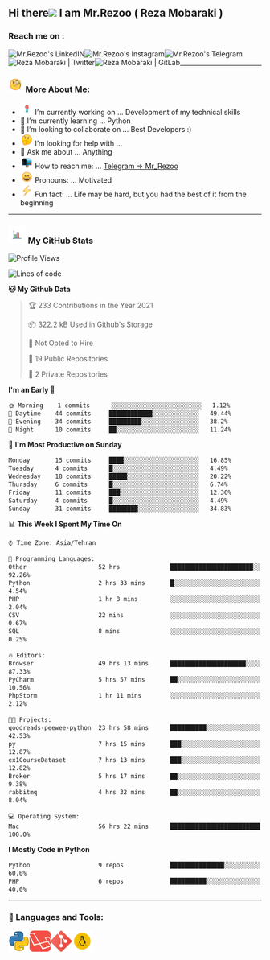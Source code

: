 ## Hi there<img src="https://media.giphy.com/media/hvRJCLFzcasrR4ia7z/giphy.gif" width="25px"> I am Mr.Rezoo ( Reza Mobaraki )

### Reach me on : 

<a href="https://www.linkedin.com/in/reza-mobaraki/">
  <img align="left" alt="Mr.Rezoo's LinkedIN" src="https://img.shields.io/badge/LinkedIn-0077B5?style=for-the-badge&logo=linkedin&logoColor=white" />
</a>
<a href="https://www.instagram.com/mr.rezoo/">
  <img align="left" alt="Mr.Rezoo's Instagram" src="https://img.shields.io/badge/Instagram-E4405F?style=for-the-badge&logo=instagram&logoColor=white" />
</a>
<a href="https://t.me/MR_Rezoo">
  <img align="left" alt="Mr.Rezoo's Telegram" src="https://img.shields.io/badge/Telegram-2CA5E0?style=for-the-badge&logo=telegram&logoColor=white" />
</a>
<a href="https://twitter.com/Mr_Rezoo">
  <img align="left" alt="Reza Mobaraki | Twitter" src="https://img.shields.io/badge/Twitter-1DA1F2?style=for-the-badge&logo=twitter&logoColor=white" />
</a>
<a href="https://gitlab.com/Mr.Rezoo">
  <img align="left" alt="Reza Mobaraki | GitLab" src="https://img.shields.io/badge/GitLab-330F63?style=for-the-badge&logo=gitlab&logoColor=white" />
</a>

<br/>

---

### <img src="assets/images/emoji/face-with-monocle.gif" width="30px">  More About Me:

- <img src="assets/images/emoji/Dart_WIN-1.gif-1.gif" width="25px"> I’m currently working on ... Development of my technical skills
- 🌱 I’m currently learning ... Python
- 👯 I’m looking to collaborate on ... Best Developers :)
- <img src="assets/images/emoji/thinking-face-1.gif" width="25px"> I’m looking for help with ... 
- 💬 Ask me about ... Anything
- <img src="assets/images/emoji/open-mailbox-with-raised-flag.gif" width="25px"> How to reach me: ... [Telegram => Mr_Rezoo](https://t.me/MR_Rezoo)
- <img src="assets/images/emoji/grinning-face-with-smiling-eyes.gif" width="25px"> Pronouns: ... Motivated
- <img src="assets/images/emoji/High-Voltage.gif" width="25px"> Fun fact: ... Life may be hard, but you had the best of it from the beginning

---





[comment]: <> (<p align="center">)

[comment]: <> (<img src="https://github-readme-stats.vercel.app/api?username=MrRezoo&show_icons=true&theme=default" alt="MrRezoo" />)

### <img src="assets/images/logo/business-graph.gif" width="35px">  My GitHub Stats

<!--START_SECTION:waka-->
![Profile Views](http://img.shields.io/badge/Profile%20Views-31-blue)

![Lines of code](https://img.shields.io/badge/From%20Hello%20World%20I%27ve%20Written-469889%20lines%20of%20code-blue)

**🐱 My Github Data** 

> 🏆 233 Contributions in the Year 2021
 > 
> 📦 322.2 kB Used in Github's Storage 
 > 
> 🚫 Not Opted to Hire
 > 
> 📜 19 Public Repositories 
 > 
> 🔑 2 Private Repositories  
 > 
**I'm an Early 🐤** 

```text
🌞 Morning    1 commits      ░░░░░░░░░░░░░░░░░░░░░░░░░   1.12% 
🌆 Daytime    44 commits     ████████████░░░░░░░░░░░░░   49.44% 
🌃 Evening    34 commits     █████████░░░░░░░░░░░░░░░░   38.2% 
🌙 Night      10 commits     ██░░░░░░░░░░░░░░░░░░░░░░░   11.24%

```
📅 **I'm Most Productive on Sunday** 

```text
Monday       15 commits     ████░░░░░░░░░░░░░░░░░░░░░   16.85% 
Tuesday      4 commits      █░░░░░░░░░░░░░░░░░░░░░░░░   4.49% 
Wednesday    18 commits     █████░░░░░░░░░░░░░░░░░░░░   20.22% 
Thursday     6 commits      █░░░░░░░░░░░░░░░░░░░░░░░░   6.74% 
Friday       11 commits     ███░░░░░░░░░░░░░░░░░░░░░░   12.36% 
Saturday     4 commits      █░░░░░░░░░░░░░░░░░░░░░░░░   4.49% 
Sunday       31 commits     ████████░░░░░░░░░░░░░░░░░   34.83%

```


📊 **This Week I Spent My Time On** 

```text
⌚︎ Time Zone: Asia/Tehran

💬 Programming Languages: 
Other                    52 hrs              ███████████████████████░░   92.26% 
Python                   2 hrs 33 mins       █░░░░░░░░░░░░░░░░░░░░░░░░   4.54% 
PHP                      1 hr 8 mins         ░░░░░░░░░░░░░░░░░░░░░░░░░   2.04% 
CSV                      22 mins             ░░░░░░░░░░░░░░░░░░░░░░░░░   0.67% 
SQL                      8 mins              ░░░░░░░░░░░░░░░░░░░░░░░░░   0.25%

🔥 Editors: 
Browser                  49 hrs 13 mins      █████████████████████░░░░   87.33% 
PyCharm                  5 hrs 57 mins       ██░░░░░░░░░░░░░░░░░░░░░░░   10.56% 
PhpStorm                 1 hr 11 mins        ░░░░░░░░░░░░░░░░░░░░░░░░░   2.12%

🐱‍💻 Projects: 
goodreads-peewee-python  23 hrs 58 mins      ██████████░░░░░░░░░░░░░░░   42.53% 
py                       7 hrs 15 mins       ███░░░░░░░░░░░░░░░░░░░░░░   12.87% 
ex1CourseDataset         7 hrs 13 mins       ███░░░░░░░░░░░░░░░░░░░░░░   12.82% 
Broker                   5 hrs 17 mins       ██░░░░░░░░░░░░░░░░░░░░░░░   9.38% 
rabbitmq                 4 hrs 32 mins       ██░░░░░░░░░░░░░░░░░░░░░░░   8.04%

💻 Operating System: 
Mac                      56 hrs 22 mins      █████████████████████████   100.0%

```

**I Mostly Code in Python** 

```text
Python                   9 repos             ███████████████░░░░░░░░░░   60.0% 
PHP                      6 repos             ██████████░░░░░░░░░░░░░░░   40.0%

```



<!--END_SECTION:waka-->

---
  
### 🔨 Languages and Tools:
<p align="center">
<a href="https://www.python.org" target="_blank"><img align="left" alt="Python" height ="42px" src="assets/images/logo/iconfinder_267_Python_4518857.png"></a>
<a href="https://www.laravel.com" target="_blank"><img align="left" alt="Laravel" height ="42px" src="assets/images/logo/laravel-logo-pngrepo-com.png"></a>
<a href="https://git-scm.com" target="_blank"><img align="left" alt="Git" height ="42px" src="assets/images/logo/iconfinder_social_media_social_media_logo_git_2993773.png"></a>
<a href="https://www.linux.org" target="_blank"><img align="left" alt="Linux" height ="42px" src="assets/images/logo/iconfinder_linux-server-system-platform-os-computer-penguin_652577.png"></a>

